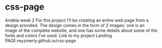 # css-page
Andela week 2
For this project I’ll be creating an entire web page from a design provided. 
The design comes in the form of 2 images: one is an image of the complete website, and one has some details about some of the fonts and colors I’ve used.
Link to my project Landing PAGE:reyzmerly.github.io/css-page
